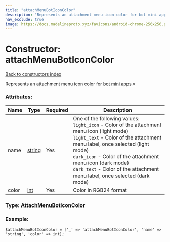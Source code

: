 ```yaml
---
title: "attachMenuBotIconColor"
description: "Represents an attachment menu icon color for bot mini apps »"
nav_exclude: true
image: https://docs.madelineproto.xyz/favicons/android-chrome-256x256.png
---
```

# Constructor: attachMenuBotIconColor  
[Back to constructors index](/API_docs/constructors/index.html)



Represents an attachment menu icon color for [bot mini apps »](https://core.telegram.org/api/bots/attach)

### Attributes:

| Name     |    Type       | Required | Description |
|----------|---------------|----------|-------------|
|name|[string](/API_docs/types/string.html) | Yes|One of the following values: <br>`light_icon` \- Color of the attachment menu icon (light mode) <br>`light_text` \- Color of the attachment menu label, once selected (light mode) <br>`dark_icon` \- Color of the attachment menu icon (dark mode) <br>`dark_text` \- Color of the attachment menu label, once selected (dark mode)|
|color|[int](/API_docs/types/int.html) | Yes|Color in RGB24 format|



### Type: [AttachMenuBotIconColor](/API_docs/types/AttachMenuBotIconColor.html)


### Example:

```
$attachMenuBotIconColor = ['_' => 'attachMenuBotIconColor', 'name' => 'string', 'color' => int];
```  
